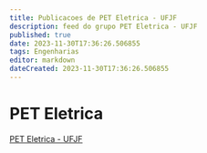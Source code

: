 ```yaml
---
title: Publicacoes de PET Eletrica - UFJF
description: feed do grupo PET Eletrica - UFJF
published: true
date: 2023-11-30T17:36:26.506855
tags: Engenharias
editor: markdown
dateCreated: 2023-11-30T17:36:26.506855
---
```


# PET Eletrica
[PET Eletrica - UFJF](/grupo/150PETEletricaUFJF.md)